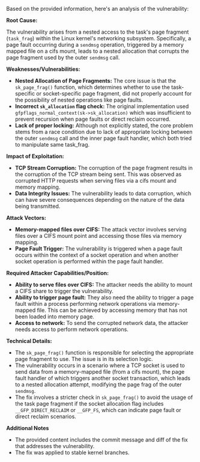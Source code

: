Based on the provided information, here's an analysis of the vulnerability:

**Root Cause:**

The vulnerability arises from a nested access to the task's page fragment (`task_frag`) within the Linux kernel's networking subsystem. Specifically, a page fault occurring during a `sendmsg` operation, triggered by a memory mapped file on a cifs mount, leads to a nested allocation that corrupts the page fragment used by the outer `sendmsg` call.

**Weaknesses/Vulnerabilities:**

- **Nested Allocation of Page Fragments:** The core issue is that the `sk_page_frag()` function, which determines whether to use the task-specific or socket-specific page fragment, did not properly account for the possibility of nested operations like page faults.
- **Incorrect `sk_allocation` flag check:** The original implementation used `gfpflags_normal_context(sk->sk_allocation)` which was insufficient to prevent recursion when page faults or direct reclaim occurred.
- **Lack of proper locking:** Although not explicitly stated, the core problem stems from a race condition due to lack of appropriate locking between the outer `sendmsg` call and the inner page fault handler, which both tried to manipulate same task_frag.

**Impact of Exploitation:**

- **TCP Stream Corruption:** The corruption of the page fragment results in the corruption of the TCP stream being sent. This was observed as corrupted HTTP requests when serving files via a cifs mount and memory mapping.
- **Data Integrity Issues:**  The vulnerability leads to data corruption, which can have severe consequences depending on the nature of the data being transmitted.

**Attack Vectors:**

- **Memory-mapped files over CIFS:** The attack vector involves serving files over a CIFS mount point and accessing those files via memory mapping.
- **Page Fault Trigger:** The vulnerability is triggered when a page fault occurs within the context of a socket operation and when another socket operation is performed within the page fault handler.

**Required Attacker Capabilities/Position:**

- **Ability to serve files over CIFS:** The attacker needs the ability to mount a CIFS share to trigger the vulnerability.
- **Ability to trigger page fault:** They also need the ability to trigger a page fault within a process performing network operations via memory-mapped file. This can be achieved by accessing memory that has not been loaded into memory page.
- **Access to network:** To send the corrupted network data, the attacker needs access to perform network operations.

**Technical Details:**

- The `sk_page_frag()` function is responsible for selecting the appropriate page fragment to use. The issue is in its selection logic.
- The vulnerability occurs in a scenario where a TCP socket is used to send data from a memory-mapped file (from a cifs mount), the page fault handler of which triggers another socket transaction, which leads to a nested allocation attempt, modifying the page frag of the outer `sendmsg`.
- The fix involves a stricter check in `sk_page_frag()` to avoid the usage of the task page fragment if the socket allocation flag includes `__GFP_DIRECT_RECLAIM` or `__GFP_FS`, which can indicate page fault or direct reclaim scenarios.

**Additional Notes**
- The provided content includes the commit message and diff of the fix that addresses the vulnerability.
- The fix was applied to stable kernel branches.